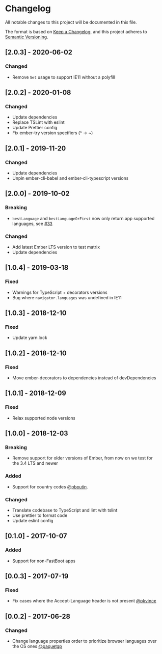 # Changelog
All notable changes to this project will be documented in this file.

The format is based on [Keep a Changelog](https://keepachangelog.com/en/1.0.0/),
and this project adheres to [Semantic Versioning](https://semver.org/spec/v2.0.0.html).

## [2.0.3] - 2020-06-02
### Changed
- Remove `Set` usage to support IE11 without a polyfill

## [2.0.2] - 2020-01-08
### Changed
- Update dependencies
- Replace TSLint with eslint
- Update Prettier config
- Fix ember-try version specifiers (^ → ~)

## [2.0.1] - 2019-11-20
### Changed
- Update dependencies
- Unpin ember-cli-babel and ember-cli-typescript versions

## [2.0.0] - 2019-10-02
### Breaking
- `bestLanguage` and `bestLanguageOrFirst` now only return app supported languages, see [#33](https://github.com/mirego/ember-best-language/pull/33)

### Changed
- Add latest Ember LTS version to test matrix
- Update dependencies

## [1.0.4] - 2019-03-18
### Fixed
- Warnings for TypeScript + decorators versions
- Bug where `navigator.languages` was undefined in IE11

## [1.0.3] - 2018-12-10
### Fixed
- Update yarn.lock

## [1.0.2] - 2018-12-10
### Fixed
- Move ember-decorators to dependencies instead of devDependencies

## [1.0.1] - 2018-12-09
### Fixed
- Relax supported node versions

## [1.0.0] - 2018-12-03
### Breaking
- Remove support for older versions of Ember, from now on we test for the 3.4 LTS and newer

### Added
- Support for country codes [@pboutin](https://github.com/pboutin).

### Changed
- Translate codebase to TypeScript and lint with tslint
- Use prettier to format code
- Update eslint config

## [0.1.0] - 2017-10-07
### Added
- Support for non-FastBoot apps

## [0.0.3] - 2017-07-19
### Fixed
- Fix cases where the Accept-Language header is not present [@pkvince](https://github.com/pkvince)

## [0.0.2] - 2017-06-28
### Changed
- Change language properties order to prioritize browser languages over the OS ones [@paquetgp](https://github.com/paquetgp)

